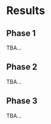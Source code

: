 # Results

## Phase 1
TBA...

## Phase 2
TBA...

## Phase 3
TBA...


<!--
Phase 1, phase 2 and phase 3 sections with links to the PDFs with results.
-->
